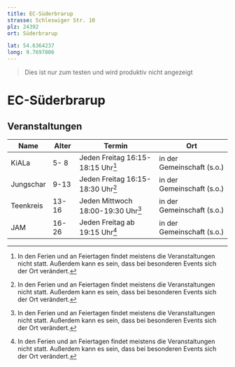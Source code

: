 ```yaml
---
title: EC-Süderbrarup
strasse: Schleswiger Str. 10
plz: 24392
ort: Süderbrarup

lat: 54.6364237
long: 9.7697806
---
```

> Dies ist nur zum testen und wird produktiv nicht angezeigt
# EC-Süderbrarup


## Veranstaltungen

|  Name     | Alter  | Termin                              | Ort                         |
|-----------|--------|-------------------------------------|-----------------------------|
| KiALa     |  5- 8  | Jeden Freitag 16:15-18:15 Uhr[^1]   |  in der Gemeinschaft (s.o.) |
| Jungschar |  9-13  | Jeden Freitag 16:15-18:30 Uhr[^1]   |  in der Gemeinschaft (s.o.) |
| Teenkreis | 13-16  | Jeden Mittwoch 18:00-19:30 Uhr[^1]  |  in der Gemeinschaft (s.o.) |
| JAM       | 16-26  | Jeden Freitag ab 19:15 Uhr[^1]      |  in der Gemeinschaft (s.o.) |

[^1]: In den Ferien und an Feiertagen findet meistens die Veranstaltungen nicht statt. Außerdem kann es sein, dass bei besonderen Events sich der Ort verändert.    